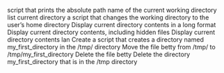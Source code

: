 script that prints the absolute path name of the current working directory
list current directory
a script that changes the working directory to the user’s home directory
Display current directory contents in a long format
Display current directory contents, including hidden files
Display current directory contents lan
Create a script that creates a directory named my_first_directory in the /tmp/ directory
Move the file betty from /tmp/ to /tmp/my_first_directory
Delete the file betty
Delete the directory my_first_directory that is in the /tmp directory

